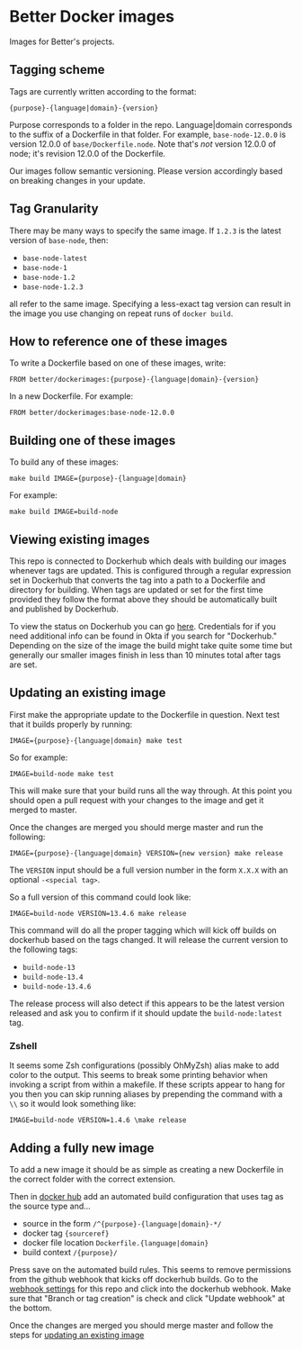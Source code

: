 # Better Docker images

Images for Better's projects.

## Tagging scheme

Tags are currently written according to the format:

```
{purpose}-{language|domain}-{version}
```

Purpose corresponds to a folder in the repo. Language|domain corresponds
to the suffix of a Dockerfile in that folder. For example,
`base-node-12.0.0` is version 12.0.0 of `base/Dockerfile.node`. Note
that's _not_ version 12.0.0 of node; it's revision 12.0.0 of the
Dockerfile.

Our images follow semantic versioning. Please version accordingly based on
breaking changes in your update.

## Tag Granularity

There may be many ways to specify the same image. If `1.2.3` is the latest
version of `base-node`, then:

- `base-node-latest`
- `base-node-1`
- `base-node-1.2`
- `base-node-1.2.3`

all refer to the same image. Specifying a less-exact tag version can
result in the image you use changing on repeat runs of `docker build`.

## How to reference one of these images

To write a Dockerfile based on one of these images, write:

`FROM better/dockerimages:{purpose}-{language|domain}-{version}`

In a new Dockerfile. For example:

`FROM better/dockerimages:base-node-12.0.0`

## Building one of these images

To build any of these images:

`make build IMAGE={purpose}-{language|domain}`

For example:

`make build IMAGE=build-node`

## Viewing existing images

This repo is connected to Dockerhub which deals with building our images
whenever tags are updated. This is configured through a regular
expression set in Dockerhub that converts the tag into a path to a
Dockerfile and directory for building. When tags are updated or set for
the first time provided they follow the format above they should be
automatically built and published by Dockerhub.

To view the status on Dockerhub you can go [here](https://hub.docker.com/repository/docker/better/dockerimages).
Credentials for if you need additional info can be found in Okta if you
search for "Dockerhub." Depending on the size of the image the build
might take quite some time but generally our smaller images finish in
less than 10 minutes total after tags are set.

## Updating an existing image

First make the appropriate update to the Dockerfile in question. Next
test that it builds properly by running:

`IMAGE={purpose}-{language|domain} make test`

So for example:

`IMAGE=build-node make test`

This will make sure that your build runs all the way through. At this
point you should open a pull request with your changes to the image and
get it merged to master.

Once the changes are merged you should merge master and run the
following:

`IMAGE={purpose}-{language|domain} VERSION={new version} make release`

The `VERSION` input should be a full version number in the form `X.X.X`
with an optional `-<special tag>`.

So a full version of this command could look like:

`IMAGE=build-node VERSION=13.4.6 make release`

This command will do all the proper tagging which will kick off builds
on dockerhub based on the tags changed. It will release the current
version to the following tags:

- `build-node-13`
- `build-node-13.4`
- `build-node-13.4.6`

The release process will also detect if this appears to be the latest
version released and ask you to confirm if it should update the `build-node:latest` tag.

### Zshell

It seems some Zsh configurations (possibly OhMyZsh) alias make to add
color to the output. This seems to break some printing behavior when
invoking a script from within a makefile. If these scripts appear to
hang for you then you can skip running aliases by prepending the command
with a `\\` so it would look something like:

`IMAGE=build-node VERSION=1.4.6 \make release`

## Adding a fully new image

To add a new image it should be as simple as creating a new Dockerfile
in the correct folder with the correct extension.

Then in [docker hub](https://hub.docker.com/repository/docker/better/dockerimages/builds)
add an automated build configuration that uses tag as the source type and...
* source in the form `/^{purpose}-{language|domain}-*/`
* docker tag `{sourceref}`
* docker file location `Dockerfile.{language|domain}`
* build context `/{purpose}/`

Press save on the automated build rules. This seems to remove
permissions from the github webhook that kicks off dockerhub builds. Go
to the [webhook settings](https://github.com/better/dockerimages/settings/hooks)
for this repo and click into the dockerhub webhook. Make sure that
"Branch or tag creation" is check and click "Update webhook" at the
bottom.

Once the changes are merged you should merge master and follow the steps for [updating an existing image](#updating-an-existing-image)

